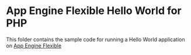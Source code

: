 # App Engine Flexible Hello World for PHP

This folder contains the sample code for running a Hello World application
on [App Engine Flexible][flex-helloworld]

[flex-helloworld]: https://cloud.google.com/appengine/docs/flexible/php/quickstart

